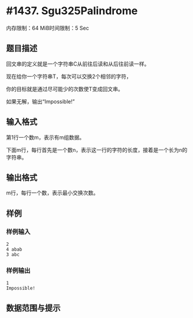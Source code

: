 # #1437. Sgu325Palindrome

内存限制：64 MiB时间限制：5 Sec

## 题目描述

回文串的定义就是一个字符串C从前往后读和从后往前读一样。 

现在给你一个字符串T，每次可以交换2个相邻的字符，

你的目标就是通过尽可能少的次数使T变成回文串。 

如果无解，输出&ldquo;Impossible!&rdquo;

## 输入格式

第1行一个数m，表示有m组数据。 

下面m行，每行首先是一个数n，表示这一行的字符的长度，接着是一个长为n的字符串。

## 输出格式

m行，每行一个数，表示最小交换次数。

## 样例

### 样例输入

    
    2
    4 abab
    3 abc
    
    

### 样例输出

    
    1
    Impossible!
    
    

## 数据范围与提示
